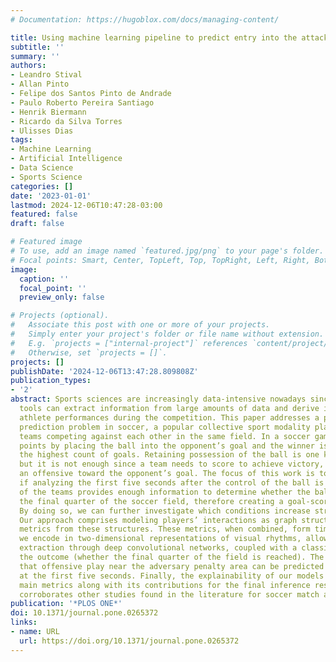 ```yaml
---
# Documentation: https://hugoblox.com/docs/managing-content/

title: Using machine learning pipeline to predict entry into the attack zone in football
subtitle: ''
summary: ''
authors:
- Leandro Stival
- Allan Pinto
- Felipe dos Santos Pinto de Andrade
- Paulo Roberto Pereira Santiago
- Henrik Biermann
- Ricardo da Silva Torres
- Ulisses Dias
tags:
- Machine Learning
- Artificial Intelligence
- Data Science
- Sports Science
categories: []
date: '2023-01-01'
lastmod: 2024-12-06T10:47:28-03:00
featured: false
draft: false

# Featured image
# To use, add an image named `featured.jpg/png` to your page's folder.
# Focal points: Smart, Center, TopLeft, Top, TopRight, Left, Right, BottomLeft, Bottom, BottomRight.
image:
  caption: ''
  focal_point: ''
  preview_only: false

# Projects (optional).
#   Associate this post with one or more of your projects.
#   Simply enter your project's folder or file name without extension.
#   E.g. `projects = ["internal-project"]` references `content/project/deep-learning/index.md`.
#   Otherwise, set `projects = []`.
projects: []
publishDate: '2024-12-06T13:47:28.809808Z'
publication_types:
- '2'
abstract: Sports sciences are increasingly data-intensive nowadays since computational
  tools can extract information from large amounts of data and derive insights from
  athlete performances during the competition. This paper addresses a performance
  prediction problem in soccer, a popular collective sport modality played by two
  teams competing against each other in the same field. In a soccer game, teams score
  points by placing the ball into the opponent’s goal and the winner is the team with
  the highest count of goals. Retaining possession of the ball is one key to success,
  but it is not enough since a team needs to score to achieve victory, which requires
  an offensive toward the opponent’s goal. The focus of this work is to determine
  if analyzing the first five seconds after the control of the ball is taken by one
  of the teams provides enough information to determine whether the ball will reach
  the final quarter of the soccer field, therefore creating a goal-scoring chance.
  By doing so, we can further investigate which conditions increase strategic leverage.
  Our approach comprises modeling players’ interactions as graph structures and extracting
  metrics from these structures. These metrics, when combined, form time series that
  we encode in two-dimensional representations of visual rhythms, allowing feature
  extraction through deep convolutional networks, coupled with a classifier to predict
  the outcome (whether the final quarter of the field is reached). The results indicate
  that offensive play near the adversary penalty area can be predicted by looking
  at the first five seconds. Finally, the explainability of our models reveals the
  main metrics along with its contributions for the final inference result, which
  corroborates other studies found in the literature for soccer match analysis.
publication: '*PLOS ONE*'
doi: 10.1371/journal.pone.0265372
links:
- name: URL
  url: https://doi.org/10.1371/journal.pone.0265372
---
```


